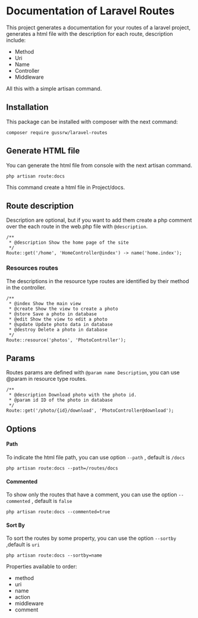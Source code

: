 # Documentation of Laravel Routes

This project generates a documentation for your routes of a laravel project, generates a html file with the description for each route, description include:

* Method
* Uri
* Name
* Controller
* Middleware

All this with a simple artisan command.

## Installation

This package can be installed with composer with the next command:

`composer require gussrw/laravel-routes`

## Generate HTML file

You can generate the html file from console with the next artisan command.

`php artisan route:docs`

This command create a html file in Project/docs.

## Route description

Description are optional, but if you want to add them create a php comment over the each route in the web.php file with `@description`.

```
/**
 * @description Show the home page of the site
 */
Route::get('/home', 'HomeController@index') -> name('home.index');
```

### Resources routes

The descriptions in the resource type routes are identified by their method in the controller.

```
/**
 * @index Show the main view
 * @create Show the view to create a photo
 * @store Save a photo in database
 * @edit Show the view to edit a photo
 * @update Update photo data in database
 * @destroy Delete a photo in database
 */
Route::resource('photos', 'PhotoController');
```

## Params

Routes params are defined with `@param name Description`, you can use  @param in resource type routes.

```
/**
 * @description Download photo with the photo id.
 * @param id ID of the photo in database
 */
Route::get('/photo/{id}/download', 'PhotoController@download');
```

## Options

#### Path

To indicate the html file path, you can use option `--path`  , default is `/docs`

`php artisan route:docs --path=/routes/docs`

#### Commented

To show only the routes that have a comment, you can use the option `--commented`  , default is `false`

`php artisan route:docs --commented=true`

#### Sort By

To sort the routes by some property, you can use the option `--sortby`  ,default is `uri`

`php artisan route:docs --sortby=name`

Properties available to order:

* method
* uri
* name
* action
* middleware
* comment



